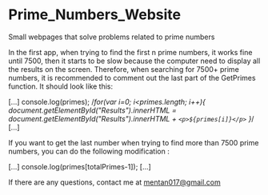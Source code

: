 # Prime_Numbers_Website
Small webpages that solve problems related to prime numbers

In the first app, when trying to find the first n prime numbers, it works fine until 7500, then it starts to be slow because the computer need to display all the 
results on the screen. Therefore, when searching for 7500+ prime numbers, it is recommended to comment out the last part of the GetPrimes function.
It should look like this:

[...]
console.log(primes);
/*for(var i=0; i<primes.length; i++){
    document.getElementById("Results").innerHTML = document.getElementById("Results").innerHTML + `<p>${primes[i]}</p>`
}*/
[...]

If you want to get the last number when trying to find more than 7500 prime numbers, you can do the following modification :

[...]
console.log(primes[totalPrimes-1]);
[...]

If there are any questions, contact me at mentan017@gmail.com
